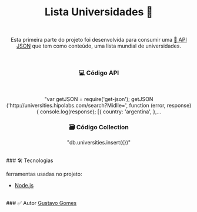 <h1 align="center"> Lista Universidades 🚀</h1>
<br>
<p align="center">Esta primeira parte do projeto foi desenvolvida para consumir uma <a href="http://universities.hipolabs.com/search?Middle">🔗 API JSON</a> que tem como conteúdo, uma lista mundial de universidades.</p>
<br>
<h3 align="center">💻 Código API</h3>
<br>
<p align="center">
  "var getJSON = require('get-json');
  getJSON ('http://universities.hipolabs.com/search?Midlle=', function (error, response){
  console.log(response);
  [{
    country: 'argentina',
   },...
<br>
<h3 align="center">🗃 Código Collection</h3>
<p align="center"> "db.universities.insert({})" </p>
<br>
### 🛠 Tecnologias

ferramentas usadas no projeto:

- [Node.js](https://nodejs.org/en/)
<br>
### ✅ Autor
<a href="https://www.linkedin.com/in/gustavo-gomes-5541021b3">Gustavo Gomes</a>
